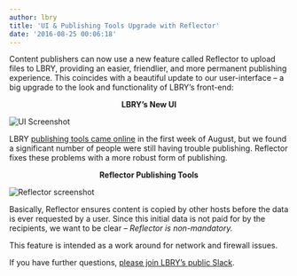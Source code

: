 ```yaml
---
author: lbry
title: 'UI & Publishing Tools Upgrade with Reflector'
date: '2016-08-25 00:06:18'
---
```

Content publishers can now use a new feature called Reflector to upload files to LBRY, providing an easier, friendlier, and more permanent publishing experience. This coincides with a beautiful update to our user-interface – a big upgrade to the look and functionality of LBRY’s front-end:

**<p style="text-align: center;">LBRY’s New UI</p>**
![UI Screenshot](/img/news/lbryuiupgrade.png)

LBRY [publishing tools came online](https://lbry.io/news/publish-tools-live-earn-1000-dollars) in the first week of August, but we found a significant number of people were still having trouble publishing. Reflector fixes these problems with a more robust form of publishing.

**<p style="text-align: center;">Reflector Publishing Tools</p>**
![Reflector screenshot](/img/news/reflector.png)

Basically, Reflector ensures content is copied by other hosts before the data is ever requested by a user. Since this initial data is not paid for by the recipients, we want to be clear – *Reflector is non-mandatory.* 

This feature is intended as a work around for network and firewall issues.

If you have further questions, [please join LBRY’s public Slack](http://slack.lbry.io/). 

